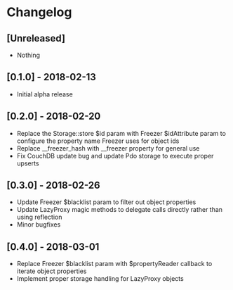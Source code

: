 # Changelog

## [Unreleased]
- Nothing

## [0.1.0] - 2018-02-13
- Initial alpha release

## [0.2.0] - 2018-02-20
- Replace the Storage::store $id param with Freezer $idAttribute param
  to configure the property name Freezer uses for object ids
- Replace __freezer_hash with __freezer property for general use
- Fix CouchDB update bug and update Pdo storage to execute proper upserts

## [0.3.0] - 2018-02-26
- Update Freezer $blacklist param to filter out object properties
- Update LazyProxy magic methods to delegate calls directly rather than using reflection
- Minor bugfixes

## [0.4.0] - 2018-03-01
- Replace Freezer $blacklist param with $propertyReader callback to iterate object properties
- Implement proper storage handling for LazyProxy objects

